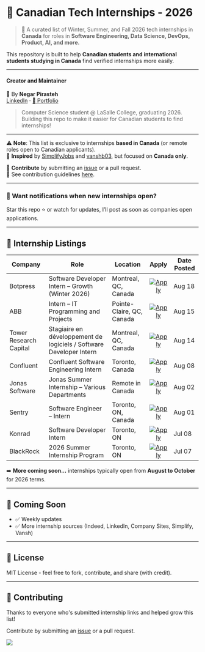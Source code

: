 # 🍁 Canadian Tech Internships - 2026

> 🎯 A curated list of Winter, Summer, and Fall 2026 tech internships in **Canada** for roles in **Software Engineering, Data Science, DevOps, Product, AI, and more.**

This repository is built to help **Canadian students and international students studying in Canada** find verified internships more easily.

---

#### Creator and Maintainer  

📌 By **Negar Pirasteh**  
[LinkedIn](https://www.linkedin.com/in/negar-pirasteh/) · [📂 Portfolio](https://negarprh.github.io/Portfolio/)  
> Computer Science student @ LaSalle College, graduating 2026.  
> Building this repo to make it easier for Canadian students to find internships!

---

⚠️ **Note**: This list is exclusive to internships **based in Canada** (or remote roles open to Canadian applicants).  
🌱 **Inspired** by [SimplifyJobs](https://github.com/SimplifyJobs/Summer2026-Internships) and [vanshb03](https://github.com/vanshb03/Summer2026-Internships), but focused on **Canada only**.

🙌 **Contribute** by submitting an [issue](https://github.com/negarprh/Canadian-Tech-Internships-2026/issues) or a pull request.  
📌 See contribution guidelines [here](CONTRIBUTING.md).

---

### 🔔 Want notifications when new internships open?

Star this repo ⭐ or watch for updates, I’ll post as soon as companies open applications.

---

## 💼 Internship Listings

| Company | Role | Location | Apply | Date Posted |
|---------|------|----------|:-----:|-------------|
| Botpress | Software Developer Intern – Growth (Winter 2026) | Montreal, QC, Canada | [![Apply](https://img.shields.io/badge/-Apply-blue?style=for-the-badge)](https://apply.workable.com/botpress/j/1AF4BB6A62/) | Aug 18 |
| ABB | Intern – IT Programming and Projects | Pointe-Claire, QC, Canada | [![Apply](https://img.shields.io/badge/-Apply-blue?style=for-the-badge)](https://abb.wd3.myworkdayjobs.com/en-US/external_career_page/job/Pointe-Claire-Quebec-Canada/Intern---IT-Programming-and-Projects_JR00007776?utm_source=Simplify&ref=Simplify) | Aug 15 |
| Tower Research Capital | Stagiaire en développement de logiciels / Software Developer Intern | Montreal, QC, Canada | [![Apply](https://img.shields.io/badge/-Apply-blue?style=for-the-badge)](https://tower-research.com/open-positions/?gh_jid=6653745) | Aug 14 |
| Confluent | Confluent Software Engineering Intern | Toronto, Canada | [![Apply](https://img.shields.io/badge/-Apply-blue?style=for-the-badge)](https://careers.confluent.io/jobs/job/974fa008-7174-4e6f-a89c-8c6cce70ae7e?utm_source=Simplify&ref=Simplify) | Aug 08 |
| Jonas Software | Jonas Summer Internship – Various Departments | Remote in Canada | [![Apply](https://img.shields.io/badge/-Apply-blue?style=for-the-badge)](https://talentmanagementsolution.wd3.myworkdayjobs.com/JonasSoftwareUSA/job/Jonas-Summer-Internship---Various-Departments_R45900-1?utm_source=Simplify&ref=Simplify) | Aug 02 |
| Sentry | Software Engineer – Intern | Toronto, ON, Canada | [![Apply](https://img.shields.io/badge/-Apply-blue?style=for-the-badge)](https://jobs.ashbyhq.com/sentry/d2e3391f-9401-410a-b8a6-de3bf5f762b7?utm_source=Simplify&ref=Simplify) | Aug 01 |
| Konrad | Software Developer Intern| Toronto, ON | [![Apply](https://img.shields.io/badge/-Apply-blue?style=for-the-badge)](https://boards.greenhouse.io/embed/job_app?token=6642169003) | Jul 08 |
| BlackRock | 2026 Summer Internship Program | Toronto, ON | [![Apply](https://img.shields.io/badge/-Apply-blue?style=for-the-badge)](https://blackrock.tal.net/vx/lang-en-GB/mobile-0/brand-3/xf-e774a855fe31/candidate/so/pm/1/pl/1/opp/9601-2026-Summer-Internship-Program-AMERS/en-GB?utm_source=Simplify&ref=Simplify) | Jul 07 |


➡️ **More coming soon...** internships typically open from **August to October** for 2026 terms.

---

## 🚀 Coming Soon

- ✅ Weekly updates  
- ✅ More internship sources (Indeed, LinkedIn, Company Sites, Simplify, Vansh)  

---

## 🧾 License

MIT License - feel free to fork, contribute, and share (with credit).

---

## 🤝 Contributing


Thanks to everyone who's submitted internship links and helped grow this list!

Contribute by submitting an [issue](https://github.com/negarprh/Canadian-Tech-Internships-2026/issues) or a pull request.

[![](https://contrib.rocks/image?repo=negarprh/Canadian-Tech-Internships-2026)](https://github.com/negarprh/Canadian-Tech-Internships-2026/graphs/contributors)
